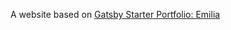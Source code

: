 A website based on [Gatsby Starter Portfolio: Emilia](https://github.com/LekoArts/gatsby-starter-portfolio-emilia)
